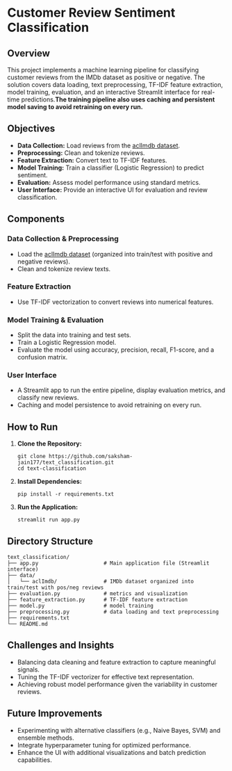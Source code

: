 # Customer Review Sentiment Classification

## Overview
This project implements a machine learning pipeline for classifying customer reviews from the IMDb dataset as positive or negative. The solution covers data loading, text preprocessing, TF-IDF feature extraction, model training, evaluation, and an interactive Streamlit interface for real-time predictions.**The training pipeline also uses caching and persistent model saving to avoid retraining on every run.**


## Objectives
- **Data Collection:** Load reviews from the [aclImdb dataset](https://ai.stanford.edu/~amaas/data/sentiment/).
- **Preprocessing:** Clean and tokenize reviews.
- **Feature Extraction:** Convert text to TF-IDF features.
- **Model Training:** Train a classifier (Logistic Regression) to predict sentiment.
- **Evaluation:** Assess model performance using standard metrics.
- **User Interface:** Provide an interactive UI for evaluation and review classification.

## Components

### Data Collection & Preprocessing
- Load the [aclImdb dataset](https://ai.stanford.edu/~amaas/data/sentiment/) (organized into train/test with positive and negative reviews).
- Clean and tokenize review texts.

### Feature Extraction
- Use TF-IDF vectorization to convert reviews into numerical features.

### Model Training & Evaluation
- Split the data into training and test sets.
- Train a Logistic Regression model.
- Evaluate the model using accuracy, precision, recall, F1-score, and a confusion matrix.

### User Interface
- A Streamlit app to run the entire pipeline, display evaluation metrics, and classify new reviews.
- Caching and model persistence to avoid retraining on every run.

## How to Run

1. **Clone the Repository:**

   ```
   git clone https://github.com/saksham-jain177/text_classification.git
   cd text-classification
   ```
2. **Install Dependencies:**
    ```
   pip install -r requirements.txt
    ```
3. **Run the Application:**
   ```
   streamlit run app.py
   ```
   
## Directory Structure
    text_classification/
    ├── app.py                     # Main application file (Streamlit interface)
    ├── data/
    │   └── aclImdb/               # IMDb dataset organized into train/test with pos/neg reviews
    ├── evaluation.py              # metrics and visualization
    ├── feature_extraction.py      # TF-IDF feature extraction
    ├── model.py                   # model training 
    ├── preprocessing.py           # data loading and text preprocessing
    ├── requirements.txt           
    └── README.md                  
## Challenges and Insights
- Balancing data cleaning and feature extraction to capture meaningful signals.
- Tuning the TF-IDF vectorizer for effective text representation.
- Achieving robust model performance given the variability in customer reviews.

## Future Improvements
- Experimenting with alternative classifiers (e.g., Naive Bayes, SVM) and ensemble methods.
- Integrate hyperparameter tuning for optimized performance.
- Enhance the UI with additional visualizations and batch prediction capabilities.